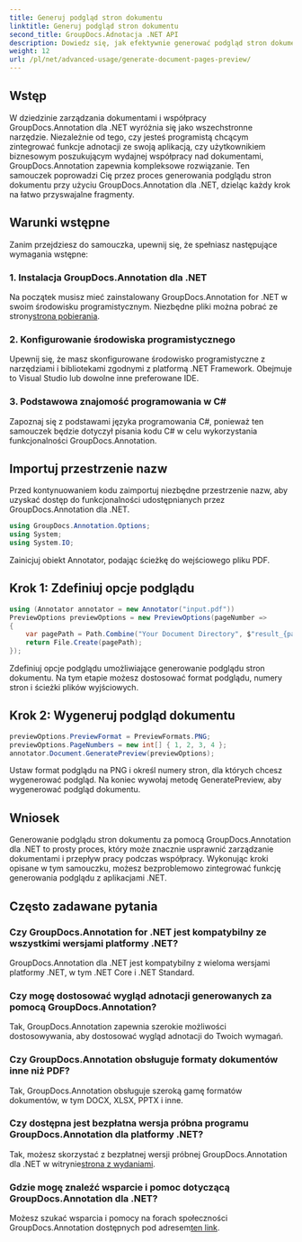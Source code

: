 ```yaml
---
title: Generuj podgląd stron dokumentu
linktitle: Generuj podgląd stron dokumentu
second_title: GroupDocs.Adnotacja .NET API
description: Dowiedz się, jak efektywnie generować podgląd stron dokumentów za pomocą GroupDocs.Annotation dla .NET. Usprawnij przepływ pracy w zakresie zarządzania dokumentami dzięki temu kompleksowemu rozwiązaniu.
weight: 12
url: /pl/net/advanced-usage/generate-document-pages-preview/
---
```

## Wstęp
W dziedzinie zarządzania dokumentami i współpracy GroupDocs.Annotation dla .NET wyróżnia się jako wszechstronne narzędzie. Niezależnie od tego, czy jesteś programistą chcącym zintegrować funkcje adnotacji ze swoją aplikacją, czy użytkownikiem biznesowym poszukującym wydajnej współpracy nad dokumentami, GroupDocs.Annotation zapewnia kompleksowe rozwiązanie. Ten samouczek poprowadzi Cię przez proces generowania podglądu stron dokumentu przy użyciu GroupDocs.Annotation dla .NET, dzieląc każdy krok na łatwo przyswajalne fragmenty.
## Warunki wstępne
Zanim przejdziesz do samouczka, upewnij się, że spełniasz następujące wymagania wstępne:
### 1. Instalacja GroupDocs.Annotation dla .NET
 Na początek musisz mieć zainstalowany GroupDocs.Annotation for .NET w swoim środowisku programistycznym. Niezbędne pliki można pobrać ze strony[strona pobierania](https://releases.groupdocs.com/annotation/net/).
### 2. Konfigurowanie środowiska programistycznego
Upewnij się, że masz skonfigurowane środowisko programistyczne z narzędziami i bibliotekami zgodnymi z platformą .NET Framework. Obejmuje to Visual Studio lub dowolne inne preferowane IDE.
### 3. Podstawowa znajomość programowania w C#
Zapoznaj się z podstawami języka programowania C#, ponieważ ten samouczek będzie dotyczył pisania kodu C# w celu wykorzystania funkcjonalności GroupDocs.Annotation.

## Importuj przestrzenie nazw
Przed kontynuowaniem kodu zaimportuj niezbędne przestrzenie nazw, aby uzyskać dostęp do funkcjonalności udostępnianych przez GroupDocs.Annotation dla .NET.

```csharp
using GroupDocs.Annotation.Options;
using System;
using System.IO;

```
Zainicjuj obiekt Annotator, podając ścieżkę do wejściowego pliku PDF.
## Krok 1: Zdefiniuj opcje podglądu
```csharp
using (Annotator annotator = new Annotator("input.pdf"))
PreviewOptions previewOptions = new PreviewOptions(pageNumber =>
{
    var pagePath = Path.Combine("Your Document Directory", $"result_{pageNumber}.png");
    return File.Create(pagePath);
});
```
Zdefiniuj opcje podglądu umożliwiające generowanie podglądu stron dokumentu. Na tym etapie możesz dostosować format podglądu, numery stron i ścieżki plików wyjściowych.
## Krok 2: Wygeneruj podgląd dokumentu
```csharp
previewOptions.PreviewFormat = PreviewFormats.PNG;
previewOptions.PageNumbers = new int[] { 1, 2, 3, 4 };
annotator.Document.GeneratePreview(previewOptions);
```
Ustaw format podglądu na PNG i określ numery stron, dla których chcesz wygenerować podgląd. Na koniec wywołaj metodę GeneratePreview, aby wygenerować podgląd dokumentu.

## Wniosek
Generowanie podglądu stron dokumentu za pomocą GroupDocs.Annotation dla .NET to prosty proces, który może znacznie usprawnić zarządzanie dokumentami i przepływ pracy podczas współpracy. Wykonując kroki opisane w tym samouczku, możesz bezproblemowo zintegrować funkcję generowania podglądu z aplikacjami .NET.
## Często zadawane pytania
### Czy GroupDocs.Annotation for .NET jest kompatybilny ze wszystkimi wersjami platformy .NET?
GroupDocs.Annotation dla .NET jest kompatybilny z wieloma wersjami platformy .NET, w tym .NET Core i .NET Standard.
### Czy mogę dostosować wygląd adnotacji generowanych za pomocą GroupDocs.Annotation?
Tak, GroupDocs.Annotation zapewnia szerokie możliwości dostosowywania, aby dostosować wygląd adnotacji do Twoich wymagań.
### Czy GroupDocs.Annotation obsługuje formaty dokumentów inne niż PDF?
Tak, GroupDocs.Annotation obsługuje szeroką gamę formatów dokumentów, w tym DOCX, XLSX, PPTX i inne.
### Czy dostępna jest bezpłatna wersja próbna programu GroupDocs.Annotation dla platformy .NET?
Tak, możesz skorzystać z bezpłatnej wersji próbnej GroupDocs.Annotation dla .NET w witrynie[strona z wydaniami](https://releases.groupdocs.com/).
### Gdzie mogę znaleźć wsparcie i pomoc dotyczącą GroupDocs.Annotation dla .NET?
 Możesz szukać wsparcia i pomocy na forach społeczności GroupDocs.Annotation dostępnych pod adresem[ten link](https://forum.groupdocs.com/c/annotation/10).